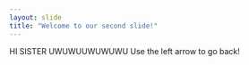```yaml
---
layout: slide
title: "Welcome to our second slide!"
---
```

HI SISTER UWUWUUWUWUWU
Use the left arrow to go back!